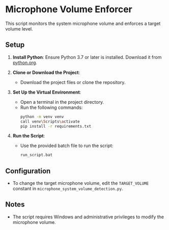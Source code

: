 # Microphone Volume Enforcer

This script monitors the system microphone volume and enforces a target volume level.

## Setup

1. **Install Python**: Ensure Python 3.7 or later is installed. Download it from [python.org](https://www.python.org/).

2. **Clone or Download the Project**:
   - Download the project files or clone the repository.

3. **Set Up the Virtual Environment**:
   - Open a terminal in the project directory.
   - Run the following commands:
     ```bash
     python -m venv venv
     call venv\Scripts\activate
     pip install -r requirements.txt
     ```

4. **Run the Script**:
   - Use the provided batch file to run the script:
     ```bash
     run_script.bat
     ```

## Configuration
- To change the target microphone volume, edit the `TARGET_VOLUME` constant in `microphone_system_volume_detection.py`.

## Notes
- The script requires Windows and administrative privileges to modify the microphone volume.
